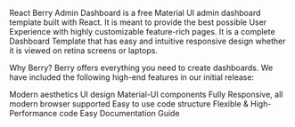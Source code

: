 React Berry Admin Dashboard is a free Material UI admin dashboard template built with React. It is meant to provide the best possible User Experience with highly customizable feature-rich pages. It is a complete Dashboard Template that has easy and intuitive responsive design whether it is viewed on retina screens or laptops.


Why Berry?
Berry offers everything you need to create dashboards. We have included the following high-end features in our initial release:

Modern aesthetics UI design
Material-UI components
Fully Responsive, all modern browser supported
Easy to use code structure
Flexible & High-Performance code
Easy Documentation Guide